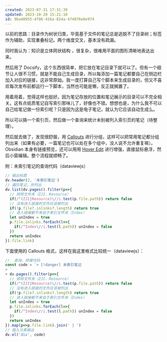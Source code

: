 ```yaml
---
created: 2023-07-31 17:31:39
updated: 2023-10-20 15:21:10
id: 9ba40955-4f86-416a-824a-474076e8e974
---
```


以前的思路：目录作为树状归类，毕竟基于文件的笔记总是逃脱不了目录树；标签作为辅助，实现重叠标记。两个维度交叉，基本没有疏漏。

同时我认为：知识是立体网状结构 ，很复杂，很难用平面的图形清晰地表达出来。

然后用了 Docsify，这个东西很简单，把它放在笔记目录下就可以了。但有一个细节让人很不习惯，就是不能自己生成目录，所以每添加一篇笔记都要自己在侧边栏加入对应的链接，这非常原始。我一度打算自己写个脚本来生成目录的，但又不喜欢每次发布前都运行一下脚本，当然也可能是懒，反正就搁置了。

用着用着，觉得这样也挺好。因为笔记存放的位置和笔记展示的目录可以不完全相关。这有点纸质笔记自写索引那味儿了，好像也不错。想想也是，为什么我不可以自己给笔记做一份索引呢？只是因为这是电子笔记，就认为它应该自动生成么。

所以可以搞一个索引页，然后做一个查询来统计未别被列入索引页的笔记（待整理）。

然后就去做了，发现很舒服，用 [Callouts](https://help.obsidian.md/Editing+and+formatting/Callouts) 进行分组，这样可以把常用笔记都分组列出来（如果有必要，一篇笔记也可以处在多个组中，没人说不允许重复嘛）。Obsidian 本身有链接预览，还可以用用 [Hover Edit](https://github.com/nothingislost/obsidian-hover-editor) 进行增强，直接鼠标悬浮，然后小窗编辑。整个流程就顺畅了。

附：未索引笔记的查询代码（dataviewjs）

```js
// 输出标题 
dv.header(2, '未索引笔记')
// 遍历笔记，并列出
dv.list(dv.pages().filter(p=>{
  // 排除文件夹（ZJI、Resource）
  if(/^(ZJI|Resource)\//i.test(p.file.path)) return false
  // 没有进入链接的文件应该被列出
  if(!p.file?.inlinks?.length) return true
  // 进入链接都不来自于索引文件夹（Index）
  let unIndex = true
  p.file.inlinks.forEach(l=>{
    if(/^Index\//i.test(l.path)) unIndex = false
  })
  return unIndex
}).file.link)
```

下面使用的  Callouts 格式，这样在我这里格式比较统一（dataviewjs）：

```js
//  查询，拼接代码
const code = `> [!danger] 未索引笔记
> `
+ dv.pages().filter(p=>{
  // 排除文件夹（ZJI、Resource）
  if(/^(ZJI|Resource)\//i.test(p.file.path)) return false
  // 没有进入链接的文件应该被列出
  if(!p.file?.inlinks?.length) return true
  // 进入链接都不来自于索引文件夹（Index）
  let unIndex = true
  p.file.inlinks.forEach(l=>{
    if(/^Index\//i.test(l.path)) unIndex = false
  })
  return unIndex
}).map(p=>p.file.link).join(' | ')
// 插入元素输出
dv.el('div', code)
```